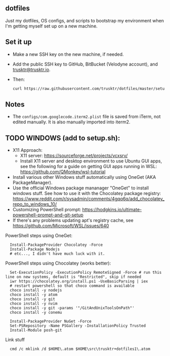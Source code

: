 dotfiles
--------

Just my dotfiles, OS configs, and scripts to bootstrap my environment when I'm
getting myself set up on a new machine.

## Set it up

- Make a new SSH key on the new machine, if needed.
- Add the public SSH key to GitHub, BitBucket (Velodyne account), and trusktr@trusktr.io.
- Then:

  ```sh
  curl https://raw.githubusercontent.com/trusktr/dotfiles/master/setup.sh | bash
  ```

## Notes

- The `configs/com.googlecode.iterm2.plist` file is saved from iTerm, not
  edited manually. It is also manually imported into iterm2.

## TODO WINDOWS (add to setup.sh):

  - X11 Approach:
    - X11 server: https://sourceforge.net/projects/vcxsrv/
    - Install X11 server and desktop environment to use Ubuntu GUI apps, see
      the following for a guide on getting GUI apps running in WSL:
      https://github.com/QMonkey/wsl-tutorial
  - Install various other Windows stuff automatically using OneGet (AKA PackageManager).
  - Use the official Windows package mananager "OneGet" to install windows
    stuff. See how to use it with the Chocolatey package registry:
    https://www.reddit.com/r/sysadmin/comments/4gqq6q/add_chocolatey_repo_to_windows_10/
  - Customizing PowerShell prompt: https://hodgkins.io/ultimate-powershell-prompt-and-git-setup
  - If there's any problems updating apt's registry cache, see https://github.com/Microsoft/WSL/issues/640

PowerShell steps using OneGet:

```
  Install-PackageProvider Chocolatey -Force
  Install-Package Nodejs
  # etc..., I didn't have much luck with it.
```

PowerShell steps using Chocolatey (works better):

```
  Set-ExecutionPolicy -ExecutionPolicy RemoteSigned -Force # run this line on new systems, default is "Restricted", skip if needed
  iwr https://chocolatey.org/install.ps1 -UseBasicParsing | iex
  # restart powershell so that choco command is available
  choco install -y nodejs
  choco install -y atom
  choco install -y git
  choco install -y nvim
  choco install -y git -params '"/GitAndUnixToolsOnPath"'
  choco install -y conemu

  Install-PackageProvider NuGet -Force
  Set-PSRepository -Name PSGallery -InstallationPolicy Trusted
  Install-Module posh-git
```

Link stuff

```
  cmd /c mklink /d $HOME\.atom $HOME\src\trusktr+dotfiles1\.atom
```
